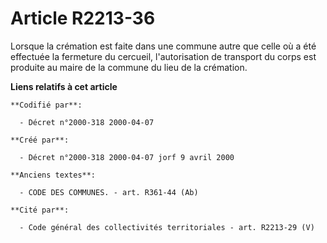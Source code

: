 # Article R2213-36

Lorsque la crémation est faite dans une commune autre que celle où a été effectuée la fermeture du cercueil, l'autorisation
de transport du corps est produite au maire de la commune du lieu de la crémation.

**Liens relatifs à cet article**

	**Codifié par**:

	  - Décret n°2000-318 2000-04-07

	**Créé par**:

	  - Décret n°2000-318 2000-04-07 jorf 9 avril 2000

	**Anciens textes**:

	  - CODE DES COMMUNES. - art. R361-44 (Ab)

	**Cité par**:

	  - Code général des collectivités territoriales - art. R2213-29 (V)
